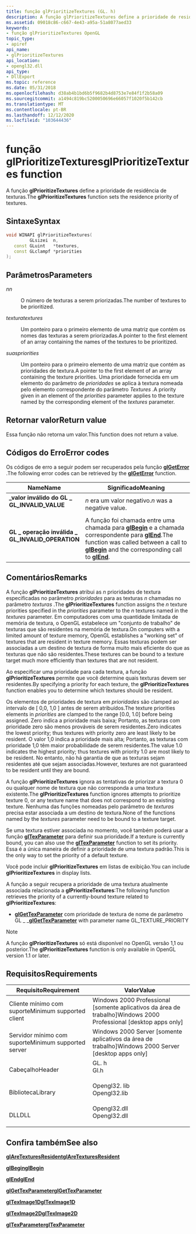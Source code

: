 ```yaml
---
title: função glPrioritizeTextures (GL. h)
description: A função glPrioritizeTextures define a prioridade de residência de texturas.
ms.assetid: 09018c86-c667-4e43-a95a-51a8077aed33
keywords:
- função glPrioritizeTextures OpenGL
topic_type:
- apiref
api_name:
- glPrioritizeTextures
api_location:
- opengl32.dll
api_type:
- DllExport
ms.topic: reference
ms.date: 05/31/2018
ms.openlocfilehash: d38ab4b1bd6b5f9682b4d8753e7e84f1f2b58a09
ms.sourcegitcommit: a1494c819bc5200050696e66057f1020f5b142cb
ms.translationtype: MT
ms.contentlocale: pt-BR
ms.lasthandoff: 12/12/2020
ms.locfileid: "103644436"
---
```

# <a name="glprioritizetextures-function"></a><span data-ttu-id="fc632-104">função glPrioritizeTextures</span><span class="sxs-lookup"><span data-stu-id="fc632-104">glPrioritizeTextures function</span></span>

<span data-ttu-id="fc632-105">A função **glPrioritizeTextures** define a prioridade de residência de texturas.</span><span class="sxs-lookup"><span data-stu-id="fc632-105">The **glPrioritizeTextures** function sets the residence priority of textures.</span></span>

## <a name="syntax"></a><span data-ttu-id="fc632-106">Sintaxe</span><span class="sxs-lookup"><span data-stu-id="fc632-106">Syntax</span></span>


```C++
void WINAPI glPrioritizeTextures(
         GLsizei  n,
   const GLuint   *textures,
   const GLclampf *priorities
);
```



## <a name="parameters"></a><span data-ttu-id="fc632-107">Parâmetros</span><span class="sxs-lookup"><span data-stu-id="fc632-107">Parameters</span></span>

<dl> <dt>

<span data-ttu-id="fc632-108">*n*</span><span class="sxs-lookup"><span data-stu-id="fc632-108">*n*</span></span> 
</dt> <dd>

<span data-ttu-id="fc632-109">O número de texturas a serem priorizadas.</span><span class="sxs-lookup"><span data-stu-id="fc632-109">The number of textures to be prioritized.</span></span>

</dd> <dt>

<span data-ttu-id="fc632-110">*textura*</span><span class="sxs-lookup"><span data-stu-id="fc632-110">*textures*</span></span> 
</dt> <dd>

<span data-ttu-id="fc632-111">Um ponteiro para o primeiro elemento de uma matriz que contém os nomes das texturas a serem priorizadas.</span><span class="sxs-lookup"><span data-stu-id="fc632-111">A pointer to the first element of an array containing the names of the textures to be prioritized.</span></span>

</dd> <dt>

<span data-ttu-id="fc632-112">*suas*</span><span class="sxs-lookup"><span data-stu-id="fc632-112">*priorities*</span></span> 
</dt> <dd>

<span data-ttu-id="fc632-113">Um ponteiro para o primeiro elemento de uma matriz que contém as prioridades de textura.</span><span class="sxs-lookup"><span data-stu-id="fc632-113">A pointer to the first element of an array containing the texture priorities.</span></span> <span data-ttu-id="fc632-114">Uma prioridade fornecida em um elemento do parâmetro de *prioridades* se aplica à textura nomeada pelo elemento correspondente do parâmetro *Textures* .</span><span class="sxs-lookup"><span data-stu-id="fc632-114">A priority given in an element of the *priorities* parameter applies to the texture named by the corresponding element of the *textures* parameter.</span></span>

</dd> </dl>

## <a name="return-value"></a><span data-ttu-id="fc632-115">Retornar valor</span><span class="sxs-lookup"><span data-stu-id="fc632-115">Return value</span></span>

<span data-ttu-id="fc632-116">Essa função não retorna um valor.</span><span class="sxs-lookup"><span data-stu-id="fc632-116">This function does not return a value.</span></span>

## <a name="error-codes"></a><span data-ttu-id="fc632-117">Códigos do Erro</span><span class="sxs-lookup"><span data-stu-id="fc632-117">Error codes</span></span>

<span data-ttu-id="fc632-118">Os códigos de erro a seguir podem ser recuperados pela função [**glGetError**](glgeterror.md) .</span><span class="sxs-lookup"><span data-stu-id="fc632-118">The following error codes can be retrieved by the [**glGetError**](glgeterror.md) function.</span></span>



| <span data-ttu-id="fc632-119">Name</span><span class="sxs-lookup"><span data-stu-id="fc632-119">Name</span></span>                                                                                                  | <span data-ttu-id="fc632-120">Significado</span><span class="sxs-lookup"><span data-stu-id="fc632-120">Meaning</span></span>                                                                                                                               |
|-------------------------------------------------------------------------------------------------------|---------------------------------------------------------------------------------------------------------------------------------------|
| <dl> <span data-ttu-id="fc632-121"><dt>**\_valor inválido do GL \_**</dt></span><span class="sxs-lookup"><span data-stu-id="fc632-121"><dt>**GL\_INVALID\_VALUE**</dt></span></span> </dl>     | <span data-ttu-id="fc632-122">*n* era um valor negativo.</span><span class="sxs-lookup"><span data-stu-id="fc632-122">*n* was a negative value.</span></span><br/>                                                                                                  |
| <dl> <span data-ttu-id="fc632-123"><dt>**GL \_ operação inválida \_**</dt></span><span class="sxs-lookup"><span data-stu-id="fc632-123"><dt>**GL\_INVALID\_OPERATION**</dt></span></span> </dl> | <span data-ttu-id="fc632-124">A função foi chamada entre uma chamada para [**glBegin**](glbegin.md) e a chamada correspondente para [**glEnd**](glend.md).</span><span class="sxs-lookup"><span data-stu-id="fc632-124">The function was called between a call to [**glBegin**](glbegin.md) and the corresponding call to [**glEnd**](glend.md).</span></span><br/> |



## <a name="remarks"></a><span data-ttu-id="fc632-125">Comentários</span><span class="sxs-lookup"><span data-stu-id="fc632-125">Remarks</span></span>

<span data-ttu-id="fc632-126">A função **glPrioritizeTextures** atribui as *n* prioridades de textura especificadas no parâmetro *prioridades* para as texturas *n* chamadas no parâmetro *texturas* .</span><span class="sxs-lookup"><span data-stu-id="fc632-126">The **glPrioritizeTextures** function assigns the *n* texture priorities specified in the *priorities* parameter to the *n* textures named in the *textures* parameter.</span></span> <span data-ttu-id="fc632-127">Em computadores com uma quantidade limitada de memória de textura, o OpenGL estabelece um "conjunto de trabalho" de texturas que são residentes na memória de textura.</span><span class="sxs-lookup"><span data-stu-id="fc632-127">On computers with a limited amount of texture memory, OpenGL establishes a "working set" of textures that are resident in texture memory.</span></span> <span data-ttu-id="fc632-128">Essas texturas podem ser associadas a um destino de textura de forma muito mais eficiente do que as texturas que não são residentes.</span><span class="sxs-lookup"><span data-stu-id="fc632-128">These textures can be bound to a texture target much more efficiently than textures that are not resident.</span></span>

<span data-ttu-id="fc632-129">Ao especificar uma prioridade para cada textura, a função **glPrioritizeTextures** permite que você determine quais texturas devem ser residentes.</span><span class="sxs-lookup"><span data-stu-id="fc632-129">By specifying a priority for each texture, the **glPrioritizeTextures** function enables you to determine which textures should be resident.</span></span>

<span data-ttu-id="fc632-130">Os elementos de prioridades de textura em *prioridades* são clamped ao intervalo de \[ 0,0, 1,0 \] antes de serem atribuídos.</span><span class="sxs-lookup"><span data-stu-id="fc632-130">The texture priorities elements in *priorities* are clamped to the range \[0.0, 1.0\] before being assigned.</span></span> <span data-ttu-id="fc632-131">Zero indica a prioridade mais baixa; Portanto, as texturas com prioridade zero são menos prováveis de serem residentes.</span><span class="sxs-lookup"><span data-stu-id="fc632-131">Zero indicates the lowest priority; thus textures with priority zero are least likely to be resident.</span></span> <span data-ttu-id="fc632-132">O valor 1,0 indica a prioridade mais alta; Portanto, as texturas com prioridade 1,0 têm maior probabilidade de serem residentes.</span><span class="sxs-lookup"><span data-stu-id="fc632-132">The value 1.0 indicates the highest priority; thus textures with priority 1.0 are most likely to be resident.</span></span> <span data-ttu-id="fc632-133">No entanto, não há garantia de que as texturas sejam residentes até que sejam associadas.</span><span class="sxs-lookup"><span data-stu-id="fc632-133">However, textures are not guaranteed to be resident until they are bound.</span></span>

<span data-ttu-id="fc632-134">A função **glPrioritizeTextures** ignora as tentativas de priorizar a textura 0 ou qualquer nome de textura que não corresponda a uma textura existente.</span><span class="sxs-lookup"><span data-stu-id="fc632-134">The **glPrioritizeTextures** function ignores attempts to prioritize texture 0, or any texture name that does not correspond to an existing texture.</span></span> <span data-ttu-id="fc632-135">Nenhuma das funções nomeadas pelo parâmetro de *texturas* precisa estar associada a um destino de textura.</span><span class="sxs-lookup"><span data-stu-id="fc632-135">None of the functions named by the *textures* parameter need to be bound to a texture target.</span></span>

<span data-ttu-id="fc632-136">Se uma textura estiver associada no momento, você também poderá usar a função [**glTexParameter**](gltexparameter-functions.md) para definir sua prioridade.</span><span class="sxs-lookup"><span data-stu-id="fc632-136">If a texture is currently bound, you can also use the [**glTexParameter**](gltexparameter-functions.md) function to set its priority.</span></span> <span data-ttu-id="fc632-137">Essa é a única maneira de definir a prioridade de uma textura padrão.</span><span class="sxs-lookup"><span data-stu-id="fc632-137">This is the only way to set the priority of a default texture.</span></span>

<span data-ttu-id="fc632-138">Você pode incluir **glPrioritizeTextures** em listas de exibição.</span><span class="sxs-lookup"><span data-stu-id="fc632-138">You can include **glPrioritizeTextures** in display lists.</span></span>

<span data-ttu-id="fc632-139">A função a seguir recupera a prioridade de uma textura atualmente associada relacionada a **glPrioritizeTextures**:</span><span class="sxs-lookup"><span data-stu-id="fc632-139">The following function retrieves the priority of a currently-bound texture related to **glPrioritizeTextures**:</span></span>

-   <span data-ttu-id="fc632-140">[**glGetTexParameter**](glgettexparameter.md) com prioridade de textura de nome de parâmetro GL \_ \_</span><span class="sxs-lookup"><span data-stu-id="fc632-140">[**glGetTexParameter**](glgettexparameter.md) with parameter name GL\_TEXTURE\_PRIORITY</span></span>

> [!Note]  
> <span data-ttu-id="fc632-141">A função **glPrioritizeTextures** só está disponível no OpenGL versão 1,1 ou posterior.</span><span class="sxs-lookup"><span data-stu-id="fc632-141">The **glPrioritizeTextures** function is only available in OpenGL version 1.1 or later.</span></span>

 

## <a name="requirements"></a><span data-ttu-id="fc632-142">Requisitos</span><span class="sxs-lookup"><span data-stu-id="fc632-142">Requirements</span></span>



| <span data-ttu-id="fc632-143">Requisito</span><span class="sxs-lookup"><span data-stu-id="fc632-143">Requirement</span></span> | <span data-ttu-id="fc632-144">Valor</span><span class="sxs-lookup"><span data-stu-id="fc632-144">Value</span></span> |
|-------------------------------------|-----------------------------------------------------------------------------------------|
| <span data-ttu-id="fc632-145">Cliente mínimo com suporte</span><span class="sxs-lookup"><span data-stu-id="fc632-145">Minimum supported client</span></span><br/> | <span data-ttu-id="fc632-146">Windows 2000 Professional \[somente aplicativos da área de trabalho\]</span><span class="sxs-lookup"><span data-stu-id="fc632-146">Windows 2000 Professional \[desktop apps only\]</span></span><br/>                              |
| <span data-ttu-id="fc632-147">Servidor mínimo com suporte</span><span class="sxs-lookup"><span data-stu-id="fc632-147">Minimum supported server</span></span><br/> | <span data-ttu-id="fc632-148">Windows 2000 Server \[somente aplicativos da área de trabalho\]</span><span class="sxs-lookup"><span data-stu-id="fc632-148">Windows 2000 Server \[desktop apps only\]</span></span><br/>                                    |
| <span data-ttu-id="fc632-149">Cabeçalho</span><span class="sxs-lookup"><span data-stu-id="fc632-149">Header</span></span><br/>                   | <dl> <span data-ttu-id="fc632-150"><dt>GL. h</dt></span><span class="sxs-lookup"><span data-stu-id="fc632-150"><dt>Gl.h</dt></span></span> </dl>         |
| <span data-ttu-id="fc632-151">Biblioteca</span><span class="sxs-lookup"><span data-stu-id="fc632-151">Library</span></span><br/>                  | <dl> <span data-ttu-id="fc632-152"><dt>Opengl32. lib</dt></span><span class="sxs-lookup"><span data-stu-id="fc632-152"><dt>Opengl32.lib</dt></span></span> </dl> |
| <span data-ttu-id="fc632-153">DLL</span><span class="sxs-lookup"><span data-stu-id="fc632-153">DLL</span></span><br/>                      | <dl> <span data-ttu-id="fc632-154"><dt>Opengl32.dll</dt></span><span class="sxs-lookup"><span data-stu-id="fc632-154"><dt>Opengl32.dll</dt></span></span> </dl> |



## <a name="see-also"></a><span data-ttu-id="fc632-155">Confira também</span><span class="sxs-lookup"><span data-stu-id="fc632-155">See also</span></span>

<dl> <dt>

[<span data-ttu-id="fc632-156">**glAreTexturesResident**</span><span class="sxs-lookup"><span data-stu-id="fc632-156">**glAreTexturesResident**</span></span>](glaretexturesresident.md)
</dt> <dt>

[<span data-ttu-id="fc632-157">**glBegin**</span><span class="sxs-lookup"><span data-stu-id="fc632-157">**glBegin**</span></span>](glbegin.md)
</dt> <dt>

[<span data-ttu-id="fc632-158">**glEnd**</span><span class="sxs-lookup"><span data-stu-id="fc632-158">**glEnd**</span></span>](glend.md)
</dt> <dt>

[<span data-ttu-id="fc632-159">**glGetTexParameter**</span><span class="sxs-lookup"><span data-stu-id="fc632-159">**glGetTexParameter**</span></span>](glgettexparameter.md)
</dt> <dt>

[<span data-ttu-id="fc632-160">**glTexImage1D**</span><span class="sxs-lookup"><span data-stu-id="fc632-160">**glTexImage1D**</span></span>](glteximage1d.md)
</dt> <dt>

[<span data-ttu-id="fc632-161">**glTexImage2D**</span><span class="sxs-lookup"><span data-stu-id="fc632-161">**glTexImage2D**</span></span>](glteximage2d.md)
</dt> <dt>

[<span data-ttu-id="fc632-162">**glTexParameter**</span><span class="sxs-lookup"><span data-stu-id="fc632-162">**glTexParameter**</span></span>](gltexparameter-functions.md)
</dt> </dl>

 

 





